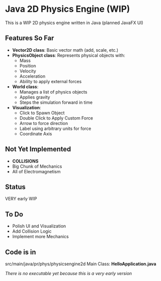 
# Java 2D Physics Engine (WIP)

This is a WIP 2D physics engine written in Java (planned JavaFX UI)

## Features So Far
- **Vector2D class**: Basic vector math (add, scale, etc.)
- **PhysicsObject class**: Represents physical objects with:
  - Mass
  - Position
  - Velocity
  - Acceleration
  - Ability to apply external forces
- **World class**:
  - Manages a list of physics objects
  - Applies gravity
  - Steps the simulation forward in time
- **Visualization**:
  - Click to Spawn Object
  - Double Click to Apply Custom Force
  - Arrow to force direction
  - Label using arbitrary units for force
  - Coordinate Axis

## Not Yet Implemented
- **COLLISIONS**
- Big Chunk of Mechanics
- All of Electromagnetism

## Status
VERY early WIP

## To Do
- Polish UI and Visualization
- Add Collision Logic
- Implement more Mechanics

## Code is in
src/main/java/pr/phys/physicsengine2d
Main Class: **HelloApplication.java**

*There is no executable yet because this is a very early version*
